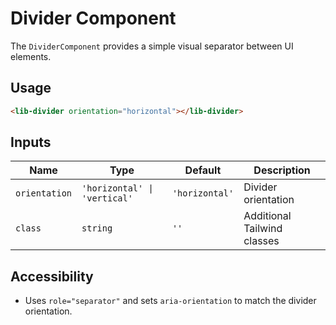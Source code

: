 # Divider Component

The `DividerComponent` provides a simple visual separator between UI elements.

## Usage
```html
<lib-divider orientation="horizontal"></lib-divider>
```

## Inputs
| Name | Type | Default | Description |
| ---- | ---- | ------- | ----------- |
| `orientation` | `'horizontal' \| 'vertical'` | `'horizontal'` | Divider orientation |
| `class` | `string` | `''` | Additional Tailwind classes |

## Accessibility
- Uses `role="separator"` and sets `aria-orientation` to match the divider orientation.
